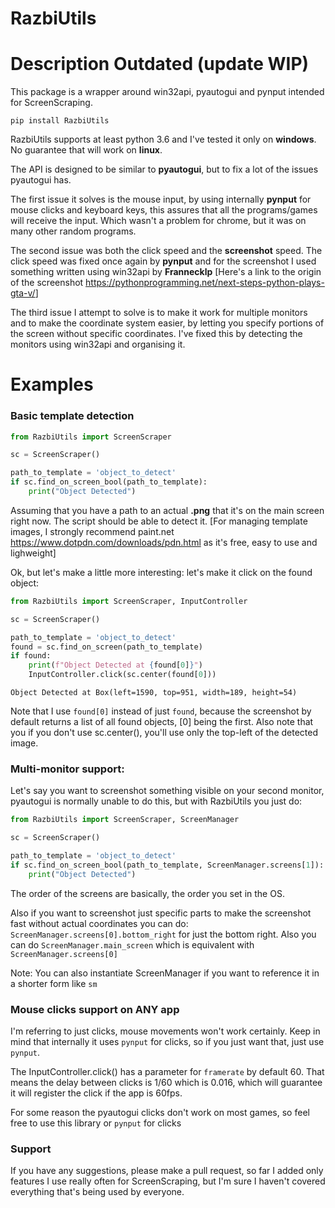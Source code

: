 # RazbiUtils

# Description Outdated (update WIP)

This package is a wrapper around  win32api, pyautogui and pynput intended for ScreenScraping.

`pip install RazbiUtils`

RazbiUtils supports at least python 3.6 and I've tested it only on **windows**. No guarantee that will work on **linux**.


The API is designed to be similar to **pyautogui**, but to fix a lot of the issues pyautogui has.


The first issue it solves is the mouse input, by using internally **pynput** for mouse clicks and keyboard keys, this assures that all the programs/games will receive the input. Which wasn't a problem for chrome, but it was on many other random programs.


The second issue was both the click speed and the **screenshot** speed. The click speed was fixed once again by **pynput** and for the screenshot I used something written using win32api by **Frannecklp** [Here's a link to the origin of the screenshot <https://pythonprogramming.net/next-steps-python-plays-gta-v/>]


The third issue I attempt to solve is to make it work for multiple monitors and to make the coordinate system easier, by letting you specify portions of the screen without specific coordinates. I've fixed this by detecting the monitors using win32api and organising it.

# Examples

### Basic template detection
```python
from RazbiUtils import ScreenScraper

sc = ScreenScraper()

path_to_template = 'object_to_detect'
if sc.find_on_screen_bool(path_to_template):
    print("Object Detected")
```

Assuming that you have a path to an actual **.png** that it's on the main screen right now. The script should be able to detect it.
[For managing template images, I strongly recommend paint.net <https://www.dotpdn.com/downloads/pdn.html> as it's free, easy to use and lighweight]

Ok, but let's make a little more interesting: let's make it click on the found object:

```python
from RazbiUtils import ScreenScraper, InputController

sc = ScreenScraper()

path_to_template = 'object_to_detect'
found = sc.find_on_screen(path_to_template)
if found:
    print(f"Object Detected at {found[0]}")
    InputController.click(sc.center(found[0]))
```
```Object Detected at Box(left=1590, top=951, width=189, height=54)```

Note that I use `found[0]` instead of just `found`, because the screenshot by default returns a list of all found objects, [0] being the first.
Also note that you if you don't use sc.center(), you'll use only the top-left of the detected image.

### Multi-monitor support:
Let's say you want to screenshot something visible on your second monitor, pyautogui is normally unable to do this, but with RazbiUtils you just do:
```python
from RazbiUtils import ScreenScraper, ScreenManager

sc = ScreenScraper()

path_to_template = 'object_to_detect'
if sc.find_on_screen_bool(path_to_template, ScreenManager.screens[1]):
    print("Object Detected")
```
The order of the screens are basically, the order you set in the OS.

Also if you want to screenshot just specific parts to make the screenshot fast without actual coordinates you can do:
`ScreenManager.screens[0].bottom_right` for just the bottom right. Also you can do `ScreenManager.main_screen` which is equivalent with `ScreenManager.screens[0]`

Note: You can also instantiate ScreenManager if you want to reference it in a shorter form like `sm`


### Mouse clicks support on ANY app

I'm referring to just clicks, mouse movements won't work certainly. 
Keep in mind that internally it uses `pynput` for clicks, so if you just want that, just use `pynput`.

The InputController.click() has a parameter for `framerate` by default 60.
That means the delay between clicks is 1/60 which is 0.016, which will guarantee it will register the click if the app is 60fps.

For some reason the pyautogui clicks don't work on most games, so feel free to use this library or `pynput` for clicks

### Support
If you have any suggestions, please make a pull request, so far I added only features I use really often for ScreenScraping, but I'm sure I haven't covered everything that's being used by everyone.
